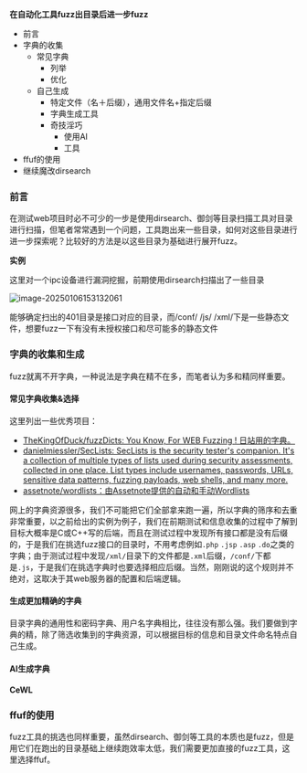 **在自动化工具fuzz出目录后进一步fuzz**

* 前言
* 字典的收集
  * 常见字典
    * 列举
    * 优化
  * 自己生成
    * 特定文件（名＋后缀），通用文件名+指定后缀
    * 字典生成工具
    * 奇技淫巧
      * 使用AI
      * 工具
* ffuf的使用
* 继续魔改dirsearch

### 前言

  在测试web项目时必不可少的一步是使用dirsearch、御剑等目录扫描工具对目录进行扫描，但笔者常常遇到一个问题，工具跑出来一些目录，如何对这些目录进行进一步探索呢？比较好的方法是以这些目录为基础进行展开fuzz。

**实例**

这里对一个ipc设备进行漏洞挖掘，前期使用dirsearch扫描出了一些目录

![image-20250106153132061](C:\Users\tlj\Desktop\l11267doc\webSecurityNotes\安全技术\fuzz\images\image-20250106153132061.png)

能够确定扫出的401目录是接口对应的目录，而/conf/ /js/ /xml/下是一些静态文件，想要fuzz一下有没有未授权接口和尽可能多的静态文件

### 字典的收集和生成

fuzz就离不开字典，一种说法是字典在精不在多，而笔者认为多和精同样重要。

#### 常见字典收集&选择

这里列出一些优秀项目：

* [TheKingOfDuck/fuzzDicts: You Know, For WEB Fuzzing ! 日站用的字典。](https://github.com/TheKingOfDuck/fuzzDicts)
* [danielmiessler/SecLists: SecLists is the security tester's companion. It's a collection of multiple types of lists used during security assessments, collected in one place. List types include usernames, passwords, URLs, sensitive data patterns, fuzzing payloads, web shells, and many more.](https://github.com/danielmiessler/SecLists)
* [assetnote/wordlists：由Assetnote提供的自动和手动Wordlists](https://github.com/assetnote/wordlists)

网上的字典资源很多，我们不可能把它们全部拿来跑一遍，所以字典的筛序和去重非常重要，以之前给出的实例为例子，我们在前期测试和信息收集的过程中了解到目标大概率是C或C++写的后端，而且在测试过程中发现所有接口都是没有后缀的，于是我们在挑选fuzz接口的目录时，不用考虑例如`.php` `.jsp` `.asp` `.do`之类的字典；由于测试过程中发现`/xml/`目录下的文件都是`.xml`后缀，`/conf/`下都是`.js`，于是我们在挑选字典时也要选择相应后缀。当然，刚刚说的这个规则并不绝对，这取决于其web服务器的配置和后端逻辑。

#### 生成更加精确的字典

目录字典的通用性和密码字典、用户名字典相比，往往没有那么强。我们要做到字典的精，除了筛选收集到的字典资源，可以根据目标的信息和目录文件命名特点自己生成。



#### AI生成字典

#### CeWL

### ffuf的使用

fuzz工具的挑选也同样重要，虽然dirsearch、御剑等工具的本质也是fuzz，但是用它们在跑出的目录基础上继续跑效率太低，我们需要更加直接的fuzz工具，这里选择ffuf。